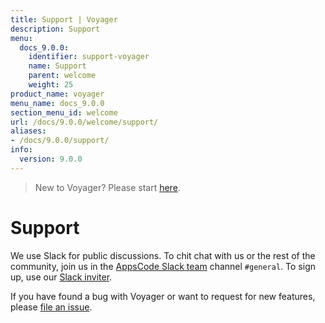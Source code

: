 ```yaml
---
title: Support | Voyager
description: Support
menu:
  docs_9.0.0:
    identifier: support-voyager
    name: Support
    parent: welcome
    weight: 25
product_name: voyager
menu_name: docs_9.0.0
section_menu_id: welcome
url: /docs/9.0.0/welcome/support/
aliases:
- /docs/9.0.0/support/
info:
  version: 9.0.0
---
```


> New to Voyager? Please start [here](/docs/9.0.0/concepts/overview).

# Support

We use Slack for public discussions. To chit chat with us or the rest of the community, join us in the [AppsCode Slack team](https://appscode.slack.com/messages/C0XQFLGRM/details/) channel `#general`. To sign up, use our [Slack inviter](https://slack.appscode.com/).

If you have found a bug with Voyager or want to request for new features, please [file an issue](https://github.com/appscode/voyager/issues/new).
